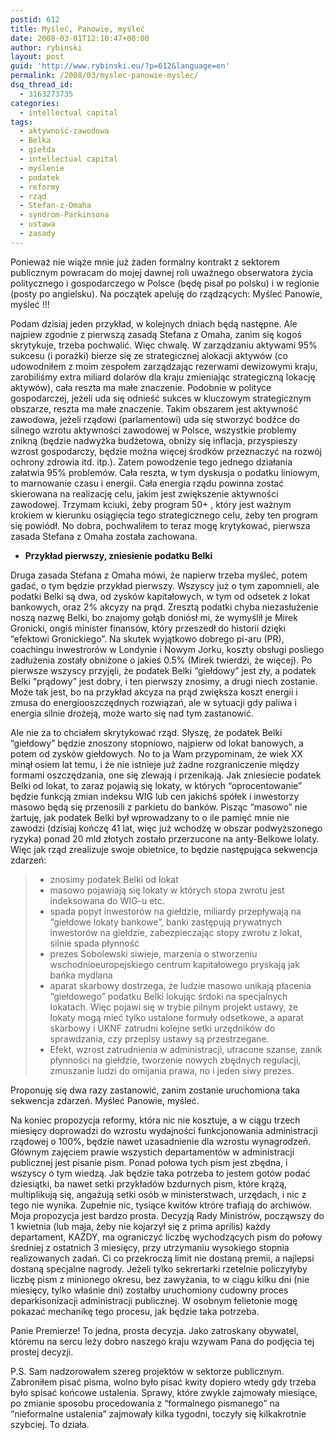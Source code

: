```yaml
---
postid: 612
title: Myśleć, Panowie, myśleć
date: 2008-03-01T12:10:47+00:00
author: rybinski
layout: post
guid: 'http://www.rybinski.eu/?p=612&language=en'
permalink: /2008/03/myslec-panowie-myslec/
dsq_thread_id:
  - 3163273735
categories:
  - intellectual capital
tags:
  - aktywność-zawodowa
  - Belka
  - giełda
  - intellectual capital
  - myślenie
  - podatek
  - reformy
  - rząd
  - Stefan-z-Omaha
  - syndrom-Parkinsona
  - ustawa
  - zasady
---
```

Ponieważ nie wiąże mnie już żaden formalny kontrakt z sektorem publicznym powracam do mojej dawnej roli uważnego obserwatora życia politycznego i gospodarczego w Polsce (będę pisał po polsku) i w regionie (posty po angielsku). Na początek apeluję do rządzących: Myśleć Panowie, myśleć !!!

Podam dzisiaj jeden przykład, w kolejnych dniach będą następne. Ale najpiew zgodnie z pierwszą zasadą Stefana z Omaha, zanim się kogoś skrytykuje, trzeba pochwalić. Więc chwalę. W zarządzaniu aktywami 95% sukcesu (i porażki) bierze się ze strategicznej alokacji aktywów (co udowodniłem z moim zespołem zarządzając rezerwami dewizowymi kraju, zarobiliśmy extra miliard dolarów dla kraju zmieniając strategiczną lokację aktywów), cała reszta ma małe znaczenie. Podobnie w polityce gospodarczej, jeżeli uda się odnieść sukces w kluczowym strategicznym obszarze, reszta ma małe znaczenie. Takim obszarem jest aktywność zawodowa, jeżeli rządowi (parlamentowi) uda się stworzyć bodźce do silnego wzrotu aktywności zawodowej w Polsce, wszystkie problemy znikną (będzie nadwyżka budżetowa, obniży się inflacja, przyspieszy wzrost gospodarczy, będzie można więcej środków przeznaczyć na rozwój ochrony zdrowia itd. itp.). Zatem powodzenie tego jednego działania załatwia 95% problemów. Cała reszta, w tym dyskusja o podatku liniowym, to marnowanie czasu i energii. Cała energia rządu powinna zostać skierowana na realizację celu, jakim jest zwiększenie aktywności zawodowej. Trzymam kciuki, żeby program 50+ , który jest ważnym krokiem w kierunku osiągięcia tego strategicznego celu, żeby ten program się powiódł. No dobra, pochwaliłem to teraz mogę krytykować, pierwsza zasada Stefana z Omaha została zachowana.

<!--more-->

  * **Przykład pierwszy, zniesienie podatku Belki**

Druga zasada Stefana z Omaha mówi, że napierw trzeba myśleć, potem gadać, o tym będzie przykład pierwszy. Wszyscy już o tym zapomnieli, ale podatki Belki są dwa, od zysków kapitałowych, w tym od odsetek z lokat bankowych, oraz 2% akcyzy na prąd. Zresztą podatki chyba niezasłużenie noszą nazwę Belki, bo znajomy gołąb doniósł mi, że wymyślił je Mirek Gronicki, ongiś minister finansów, który przeszedł do historii dzięki “efektowi Gronickiego”. Na skutek wyjątkowo dobrego pi-aru (PR), coachingu inwestrorów w Londynie i Nowym Jorku, koszty obsługi posliego zadłużenia zostały obniżone o jakieś 0.5% (Mirek twierdzi, że więcej). Po pierwsze wszyscy przyjęli, że podatek Belki “giełdowy” jest zły, a podatek Belki “prądowy” jest dobry, i ten pierwszy znosimy, a drugi niech zostanie. Może tak jest, bo na przykład akcyza na prąd zwiększa koszt energii i zmusa do energiooszczędnych rozwiązań, ale w sytuacji gdy paliwa i energia silnie drożeją, może warto się nad tym zastanowić.

Ale nie za to chciałem skrytykować rząd. Słyszę, że podatek Belki “giełdowy” będzie znoszony stopniowo, najpierw od lokat banowych, a potem od zysków giełdowych. No to ja Wam przypominam, że wiek XX minął osiem lat temu, i że nie istnieje już żadne rozgraniczenie między formami oszczędzania, one się zlewają i przenikają. Jak zniesiecie podatek Belki od lokat, to zaraz pojawią się lokaty, w których “oprocentowanie” będzie funkcją zmian indeksu WIG lub cen jakichś spółek i inwestorzy masowo będą się przenosili z parkietu do banków. Pisząc “masowo” nie żartuję, jak podatek Belki był wprowadzany to o ile pamięć mnie nie zawodzi (dzisiaj kończę 41 lat, więc już wchodzę w obszar podwyższonego ryzyka) ponad 20 mld złotych zostało przerzucone na anty-Belkowe lolaty. Więc jak rząd zrealizuje swoje obietnice, to będzie następująca sekwencja zdarzeń:

>   * znosimy podatek Belki od lokat
>   * masowo pojawiają się lokaty w których stopa zwrotu jest indeksowana do WIG-u etc.
>   * spada popyt inwestorów na giełdzie, miliardy przepływają na “giełdowe lokaty bankowe”, banki zastępują prywatnych inwestorów na giełdzie, zabezpieczając stopy zwrotu z lokat, silnie spada płynność
>   * prezes Sobolewski siwieje, marzenia o stworzeniu wschodnioeuropejskiego centrum kapitałowego pryskają jak bańka mydlana 
>   * aparat skarbowy dostrzega, że ludzie masowo unikają płacenia “giełdowego” podatku Belki lokując śrdoki na specjalnych lokatach. Więc pojawi się w trybie pilnym projekt ustawy, że lokaty mogą mieć tylko ustalone formuły odsetkowe, a aparat skarbowy i UKNF zatrudni kolejne setki urzędników do sprawdzania, czy przepisy ustawy są przestrzegane. 
>   * Efekt, wzrost zatrudnienia w administracji, utracone szanse, zanik płynności na giełdzie, tworzenie nowych zbędnych regulacji, zmuszanie ludzi do omijania prawa, no i jeden siwy prezes. 

Proponuję się dwa razy zastanowić, zanim zostanie uruchomiona taka sekwencja zdarzeń. Myśleć Panowie, myśleć.

Na koniec propozycja reformy, która nic nie kosztuje, a w ciągu trzech miesięcy doprowadzi do wzrostu wydajności funkcjonowania administracji rządowej o 100%, będzie nawet uzasadnienie dla wzrostu wynagrodzeń. Głównym zajęciem prawie wszystich departamentów w administracji publicznej jest pisanie pism. Ponad połowa tych pism jest zbędna, i wszyscy o tym wiedzą. Jak będzie taka potrzeba to jestem gotów podać dziesiątki, ba nawet setki przykładów bzdurnych pism, które krążą, multiplikują się, angażują setki osób w ministerstwach, urzędach, i nic z tego nie wynika. Zupełnie nic, tysiące kwitów ktróre trafiają do archiwów. Moja propozycja jest bardzo prosta. Decyzją Rady Ministrów, począwszy do 1 kwietnia (lub maja, żeby nie kojarzył się z prima aprilis) każdy departament, KAŻDY, ma ograniczyć liczbę wychodzących pism do połowy średniej z ostatnich 3 miesięcy, przy utrzymaniu wysokiego stopnia realizowanych zadań. Ci co przekroczą limit nie dostaną premii, a najlepsi dostaną specjalne nagrody. Jeżeli tylko sekrertarki rzetelnie policzyłyby liczbę pism z minionego okresu, bez zawyżania, to w ciągu kilku dni (nie miesięcy, tylko właśnie dni) zostałby uruchomiony cudowny proces deparkisonizacji administracji publicznej. W osobnym felietonie mogę pokazać mechanikę tego procesu, jak będzie taka potrzeba. 

Panie Premierze! To jedna, prosta decyzja. Jako zatroskany obywatel, któremu na sercu leży dobro naszego kraju wzywam Pana do podjęcia tej prostej decyzji.

P.S. Sam nadzorowałem szereg projektów w sektorze publicznym. Zabroniłem pisać pisma, wolno było pisać kwity dopiero wtedy gdy trzeba było spisać końcowe ustalenia. Sprawy, które zwykle zajmowały miesiące, po zmianie sposobu procedowania z “formalnego pismanego” na “nieformalne ustalenia” zajmowały kilka tygodni, toczyły się kilkakrotnie szybciej. To działa.
